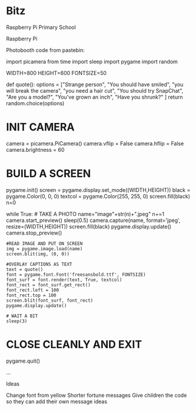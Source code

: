 Bitz
====

Raspberry Pi Primary School

Raspberry Pi

Photobooth code from pastebin:

import picamera
from time import sleep
import pygame
import random

WIDTH=800
HEIGHT=600
FONTSIZE=50

def quote():
    options = ["Strange person",
               "You should have smiled",
               "you will break the camera",
               "you need a hair cut",
               "You should try SnapChat",
               "Are you a model?",
               "You've grown an inch",
               "Have you shrunk?"
               ]
    return random.choice(options)

# INIT CAMERA
camera = picamera.PiCamera()
camera.vflip = False
camera.hflip = False
camera.brightness = 60

# BUILD A SCREEN
pygame.init()
screen = pygame.display.set_mode((WIDTH,HEIGHT))
black = pygame.Color(0, 0, 0)
textcol = pygame.Color(255, 255, 0)
screen.fill(black)
n=0

while True:
    # TAKE A PHOTO
    name="image"+str(n)+".jpeg"
    n+=1
    camera.start_preview()
    sleep(0.5)
    camera.capture(name, format='jpeg', resize=(WIDTH,HEIGHT))
    screen.fill(black)
    pygame.display.update()    
    camera.stop_preview()

    #READ IMAGE AND PUT ON SCREEN
    img = pygame.image.load(name)
    screen.blit(img, (0, 0))

    #OVERLAY CAPTIONS AS TEXT
    text = quote()
    font = pygame.font.Font('freesansbold.ttf', FONTSIZE)
    font_surf = font.render(text, True, textcol)
    font_rect = font_surf.get_rect()
    font_rect.left = 100
    font_rect.top = 100
    screen.blit(font_surf, font_rect)
    pygame.display.update()

    # WAIT A BIT
    sleep(3)

# CLOSE CLEANLY AND EXIT
pygame.quit()


...

Ideas

Change font from yellow
Shorter fortune messages
Give children the code so they can add their own message ideas

